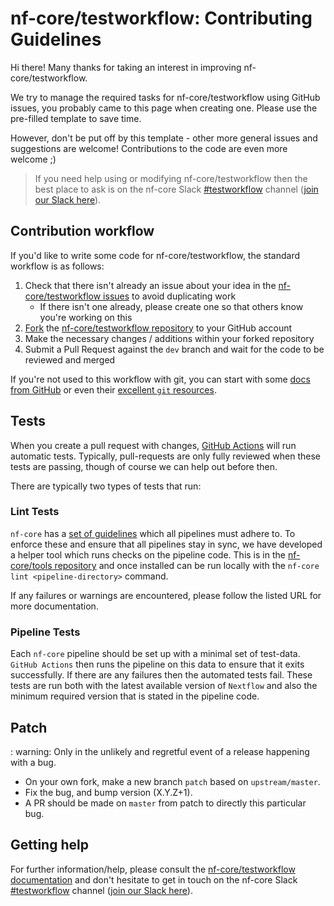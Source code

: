 # nf-core/testworkflow: Contributing Guidelines

Hi there!
Many thanks for taking an interest in improving nf-core/testworkflow.

We try to manage the required tasks for nf-core/testworkflow using GitHub issues, you probably came to this page when creating one.
Please use the pre-filled template to save time.

However, don't be put off by this template - other more general issues and suggestions are welcome!
Contributions to the code are even more welcome ;)

> If you need help using or modifying nf-core/testworkflow then the best place to ask is on the nf-core Slack [#testworkflow](https://nfcore.slack.com/channels/testworkflow) channel ([join our Slack here](https://nf-co.re/join/slack)).

## Contribution workflow

If you'd like to write some code for nf-core/testworkflow, the standard workflow is as follows:

1. Check that there isn't already an issue about your idea in the [nf-core/testworkflow issues](https://github.com/nf-core/testworkflow/issues) to avoid duplicating work
    * If there isn't one already, please create one so that others know you're working on this
2. [Fork](https://help.github.com/en/github/getting-started-with-github/fork-a-repo) the [nf-core/testworkflow repository](https://github.com/nf-core/testworkflow) to your GitHub account
3. Make the necessary changes / additions within your forked repository
4. Submit a Pull Request against the `dev` branch and wait for the code to be reviewed and merged

If you're not used to this workflow with git, you can start with some [docs from GitHub](https://help.github.com/en/github/collaborating-with-issues-and-pull-requests) or even their [excellent `git` resources](https://try.github.io/).

## Tests

When you create a pull request with changes, [GitHub Actions](https://github.com/features/actions) will run automatic tests.
Typically, pull-requests are only fully reviewed when these tests are passing, though of course we can help out before then.

There are typically two types of tests that run:

### Lint Tests

`nf-core` has a [set of guidelines](https://nf-co.re/developers/guidelines) which all pipelines must adhere to.
To enforce these and ensure that all pipelines stay in sync, we have developed a helper tool which runs checks on the pipeline code. This is in the [nf-core/tools repository](https://github.com/nf-core/tools) and once installed can be run locally with the `nf-core lint <pipeline-directory>` command.

If any failures or warnings are encountered, please follow the listed URL for more documentation.

### Pipeline Tests

Each `nf-core` pipeline should be set up with a minimal set of test-data.
`GitHub Actions` then runs the pipeline on this data to ensure that it exits successfully.
If there are any failures then the automated tests fail.
These tests are run both with the latest available version of `Nextflow` and also the minimum required version that is stated in the pipeline code.

## Patch

: warning: Only in the unlikely and regretful event of a release happening with a bug.

* On your own fork, make a new branch `patch` based on `upstream/master`.
* Fix the bug, and bump version (X.Y.Z+1).
* A PR should be made on `master` from patch to directly this particular bug.

## Getting help

For further information/help, please consult the [nf-core/testworkflow documentation](https://nf-co.re/nf-core/testworkflow/docs) and don't hesitate to get in touch on the nf-core Slack [#testworkflow](https://nfcore.slack.com/channels/testworkflow) channel ([join our Slack here](https://nf-co.re/join/slack)).
